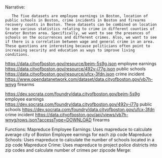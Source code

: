 Narrative:

       The five datasets are employee earnings in Boston, location of public schools in Boston, crime incidents in Boston and firearms recovery counts in Boston. These datasets can be combined on location to see various statistics relating to crime in different counties of Greater Boston area. Specifically, we want to see the presences of schools on the occurrences and different crimes. Also, we want to see if there is a correlation between wage and general crime in an area. These questions are interesting because politicians often point to increasing security and education as ways to improve living conditions.



https://data.cityofboston.gov/resource/bejm-5s9g.json employee earnings
https://data.cityofboston.gov/resource/492y-i77g.json public schools
https://data.cityofboston.gov/resource/ufcx-3fdn.json crime incident
https://www.opendatanetwork.com/dataset/data.cityofboston.gov/vb7h-wnyg firearms


https://dev.socrata.com/foundry/data.cityofboston.gov/bejm-5s9g employee earnings
https://dev.socrata.com/foundry/data.cityofboston.gov/492y-i77g public schools
https://dev.socrata.com/foundry/data.cityofboston.gov/ufcx-3fdn crime incident
https://data.cityofboston.gov/api/views/vb7h-wnyg/rows.json?accessType=DOWNLOAD firearms

Functions:
Mapreduce Employee Earnings: Uses mapreduce to calculate average city of Boston Employee earnings for each zip code
Mapreduce Schools: Uses mapreduce to calculate the number of schools located in a zip code
Mapreduce Crime: Uses mapreduce to project police districts into zip codes and calculate number of crimes per zipcode
Merge:
